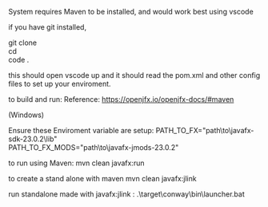 System requires Maven to be installed, and would work best using vscode

if you have git installed,

git clone <URL from github><br>
cd <new folder><br>
code .<br>

this should open vscode up and it should read the pom.xml and other
config files to set up your enviroment. 



to build and run: 
Reference: <https://openjfx.io/openjfx-docs/#maven>

(Windows)

Ensure these Enviroment variable are setup:
     PATH_TO_FX="path\to\javafx-sdk-23.0.2\lib"  
     PATH_TO_FX_MODS="path\to\javafx-jmods-23.0.2"


to run using Maven: 
    mvn clean javafx:run

to create a stand alone with maven
    mvn clean javafx:jlink

run standalone made with javafx:jlink : 
    .\target\conway\bin\launcher.bat

